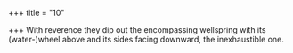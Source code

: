 +++
title = "10"

+++
With reverence they dip out the encompassing wellspring with its  (water-)wheel above
and its sides facing downward, the inexhaustible one.